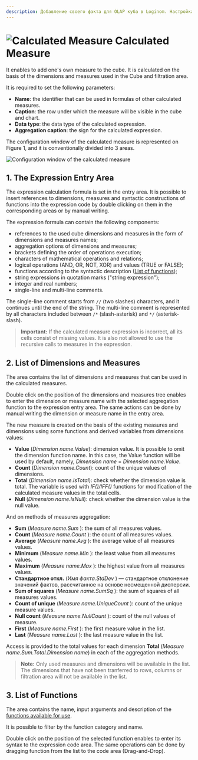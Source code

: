 ```yaml
---
description: Добавление своего факта для OLAP куба в Loginom. Настройка вычисляемого факта. Работа с областью ввода выражения, списком измерений и фактов различными доступными для использования функциями.
---
```

# ![Calculated Measure](./../../images/icons/viewers/cube/cases/case-calc_default.svg) Calculated Measure

It enables to add one's own measure to the cube. It is calculated on the basis of the dimensions and measures used in the Cube and filtration area.

It is required to set the following parameters:

* **Name**: the identifier that can be used in formulas of other calculated measures.
* **Caption**: the row under which the measure will be visible in the cube and chart.
* **Data type**: the data type of the calculated expression.
* **Aggregation caption**: the sign for the calculated expression.

The configuration window of the calculated measure is represented on Figure 1, and it is conventionally divided into 3 areas.

![Configuration window of the calculated measure](./cube-calculating-fact.png)

## 1. The Expression Entry Area

The expression calculation formula is set in the entry area. It is possible to insert references to dimensions, measures and syntactic constructions of functions into the expression code by double clicking on them in the corresponding areas or by manual writing.

The expression formula can contain the following components:

* references to the used cube dimensions and measures in the form of dimensions and measures names;
* aggregation options of dimensions and measures;
* brackets defining the order of operations execution;
* characters of mathematical operations and relations;
* logical operations (AND, OR, NOT, XOR) and values (TRUE or FALSE);
* functions according to the syntactic description ([List of functions](#spisok-funktsiy));
* string expressions in quotation marks ("string expression");
* integer and real numbers;
* single-line and multi-line comments.

The single-line comment starts from `//` (two slashes) characters, and it continues until the end of the string. The multi-line comment is represented by all characters included between `/*` (slash-asterisk) and `*/` (asterisk-slash).

> **Important:** If the calculated measure expression is incorrect, all its cells consist of missing values. It is also not allowed to use the recursive calls to measures in the expression.

## 2. List of Dimensions and Measures

The area contains the list of dimensions and measures that can be used in the calculated measures.

Double click on the position of the dimensions and measures tree enables to enter the dimension or measure name with the selected aggregation function to the expression entry area. The same actions can be done by manual writing the dimension or measure name in the entry area.

The new measure is created on the basis of the existing measures and dimensions using some functions and derived variables from dimensions values:

* **Value** (*Dimension name.Value*): dimension value. It is possible to omit the dimension function name. In this case, the Value function will be used by default, namely, *Dimension name* = *Dimension name.Value*.
* **Count** (*Dimension name.Count*): count of the unique values of dimensions.
* **Total** (*Dimension name.IsTotal*): check whether the dimension value is total. The variable is used with *IF()/IFF()* functions for modification of the calculated measure values in the total cells.
* **Null** (*Dimension name.IsNull*): check whether the dimension value is the null value.

And on methods of measures aggregation:

* **Sum** (*Measure name.Sum* ): the sum of all measures values.
* **Count** (*Measure name.Count* ): the count of all measures values.
* **Average** (*Measure name.Avg* ): the average value of all measures values.
* **Minimum** (*Measure name.Min* ): the least value from all measures values.
* **Maximum** (*Measure name.Max* ): the highest value from all measures values.
* **Стандартное откл.** (*Имя факта.StdDev* ) — стандартное отклонение значений фактов, рассчитанное на основе несмещенной дисперсии.
* **Sum of squares** (*Measure name.SumSq* ): the sum of squares of all measures values.
* **Count of unique** (*Measure name.UniqueCount* ): count of the unique measure values.
* **Null count** (*Measure name.NullCount* ): count of the null values of measure.
* **First** (*Measure name.First* ): the first measure value in the list.
* **Last** (*Measure name.Last* ): the last measure value in the list.

Access is provided to the total values for each dimension **Total** (*Measure name.Sum.Total.Dimension name*) in each of the aggregation methods.

> **Note:** Only used measures and dimensions will be available in the list. The dimensions that have not been tranferred to rows, columns or filtration area will not be available in the list.

## 3. List of Functions

The area contains the name, input arguments and description of the [functions available for use](./../../processors/func/calc-func/README.md).

It is possible to filter by the function category and name.

Double click on the position of the selected function enables to enter its syntax to the expression code area. The same operations can be done by dragging function from the list to the code area (Drag-and-Drop).
